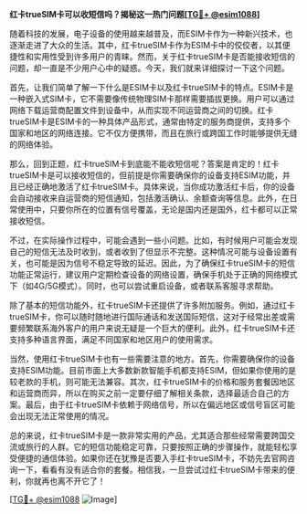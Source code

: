 **红卡trueSIM卡可以收短信吗？揭秘这一热门问题[[TG💪+ @esim1088](https://t.me/s/esim1088)]**

随着科技的发展，电子设备的使用越来越普及，而ESIM卡作为一种新兴技术，也逐渐走进了大众的生活。其中，红卡trueSIM卡作为ESIM卡中的佼佼者，以其便捷性和实用性受到许多用户的青睐。然而，关于红卡trueSIM卡是否能接收短信的问题，却一直是不少用户心中的疑惑。今天，我们就来详细探讨一下这个问题。

首先，让我们简单了解一下什么是ESIM卡以及红卡trueSIM卡的特点。ESIM卡是一种嵌入式SIM卡，它不需要像传统物理SIM卡那样需要插拔更换。用户可以通过网络下载运营商配置文件到设备中，从而实现不同运营商之间的切换。红卡trueSIM卡是ESIM卡的一种具体产品形式，通常由特定的服务商提供，支持多个国家和地区的网络连接。它不仅方便携带，而且在旅行或跨国工作时能够提供无缝的网络体验。

那么，回到正题，红卡trueSIM卡到底能不能收短信呢？答案是肯定的！红卡trueSIM卡是可以接收短信的，但前提是你需要确保你的设备支持ESIM功能，并且已经正确地激活了红卡trueSIM卡。具体来说，当你成功激活红卡后，你的设备会自动接收来自运营商的短信通知，包括激活确认、余额查询等信息。此外，在日常使用中，只要你所在的位置有信号覆盖，无论是国内还是国外，红卡都可以正常接收短信。

不过，在实际操作过程中，可能会遇到一些小问题。比如，有时候用户可能会发现自己的短信无法及时收到，或者收到了但显示不完整。这种情况可能与设备设置有关，也可能是因为信号不稳定导致的延迟。因此，为了确保红卡trueSIM卡的短信功能正常运行，建议用户定期检查设备的网络设置，确保手机处于正确的网络模式下（如4G/5G模式）。同时，也可以尝试重启设备，或者联系客服寻求帮助。

除了基本的短信功能外，红卡trueSIM卡还提供了许多附加服务。例如，通过红卡trueSIM卡，你可以随时随地进行国际通话和发送国际短信，这对于经常出差或需要频繁联系海外客户的用户来说无疑是一个巨大的便利。此外，红卡trueSIM卡还支持多种语言界面，满足不同国家和地区用户的使用需求。

当然，使用红卡trueSIM卡也有一些需要注意的地方。首先，你需要确保你的设备支持ESIM功能。目前市面上大多数新款智能手机都支持ESIM，但如果你使用的是较老款的手机，则可能无法兼容。其次，红卡trueSIM卡的价格和服务套餐因地区和运营商而异，所以在购买之前一定要仔细了解相关条款，选择最适合自己的方案。最后，由于红卡trueSIM卡依赖于网络信号，所以在偏远地区或信号盲区可能会出现无法正常使用的情况。

总的来说，红卡trueSIM卡是一款非常实用的产品，尤其适合那些经常需要跨国交流或旅行的人群。它的短信功能稳定可靠，只要按照正确的步骤操作，就能轻松享受便捷的通信体验。如果你还在犹豫是否要入手红卡trueSIM卡，不妨先去官网咨询一下，看看有没有适合你的套餐。相信我，一旦尝试过红卡trueSIM卡带来的便利，你就再也离不开它了！

[[TG💪+ @esim1088](https://t.me/s/esim1088) ![Image](https://i.postimg.cc/4NQfJmqS/Snipaste-2025-05-13-00-14-12.png)]